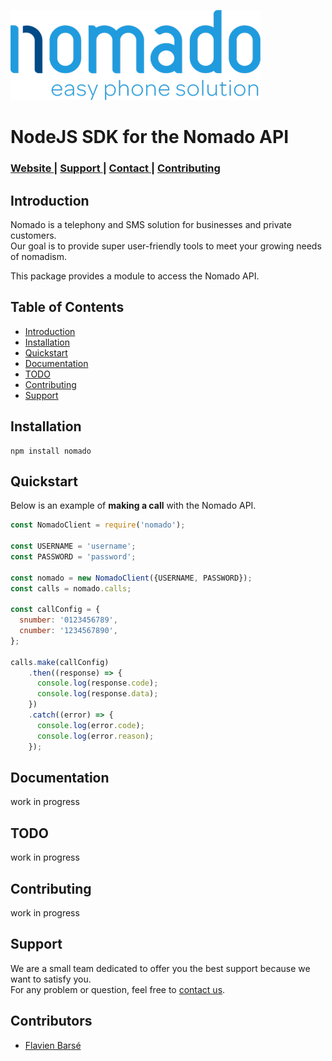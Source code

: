 ![Nomado Logo](./assets/nomado-logo.png)
# NodeJS SDK for the Nomado API
<div>
  <h3>
    <a href="https://www.nomado.eu">
      Website
    </a>
    <span> | </span>
    <a href="https://www.nomado.eu/page/contact-call-support-nomado">
      Support
    </a>
    <span> | </span>
    <a href="https://www.nomado.eu/page/website.contactus">
      Contact
    </a>
    <span> | </span>
    <a href="#contributing">
      Contributing
    </a>
  </h3>
</div>

## Introduction
Nomado is a telephony and SMS solution for businesses and private customers.  
Our goal is to provide super user-friendly tools to meet your growing needs of nomadism.  
  
This package provides a module to access the Nomado API.

## Table of Contents

- [Introduction](#introduction)
- [Installation](#installation)
- [Quickstart](#quickstart)
- [Documentation](#Documentation)
- [TODO](#TODO)
- [Contributing](#contributing)
- [Support](#support)

## Installation

```
npm install nomado
```

## Quickstart

Below is an example of **making a call** with the Nomado API.

```javascript
const NomadoClient = require('nomado');

const USERNAME = 'username';
const PASSWORD = 'password';

const nomado = new NomadoClient({USERNAME, PASSWORD});
const calls = nomado.calls;

const callConfig = {
  snumber: '0123456789',
  cnumber: '1234567890',
};

calls.make(callConfig)
    .then((response) => {
      console.log(response.code);
      console.log(response.data);
    })
    .catch((error) => {
      console.log(error.code);
      console.log(error.reason);
    });
```

## Documentation
work in progress

## TODO
work in progress

## Contributing
work in progress

## Support
We are a small team dedicated to offer you the best support because we want to satisfy you.  
For any problem or question, feel free to [contact us](https://www.nomado.eu/page/contact-call-support-nomado).

## Contributors
- [Flavien Barsé](https://github.com/flavienb)